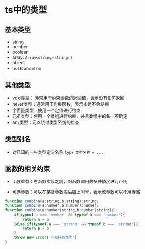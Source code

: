 # ts中的类型

## 基本类型

- string
- number
- boolean
- array: ```Array<string>``` ```string[]```
- object
- null和undefind

## 其他类型

- void类型： 通常用于约束函数的返回值，表示没有任何返回
- never类型：通常用于约束函数，表示永远不会结束
- 字面量类型：使用一个定值进行约束
- 元祖类型：使用一个数组进行约束，并且数组中的每一项确定
- any类型：可以绕过类型系统的检查

## 类型别名
- 对已知的一些类型定义名称 ```type 类型名称 = ...```

## 函数的相关约束

- 函数重载：在函数实现之前，对函数调用的多种情况进行声明

- 可选参数：可以在某些参数名后加上问号，表示改参数可以不用传递
```js
function combine(a:string,b:string):string;
function combine(a:number,b:number):number;
function combine(a:number|string,b:number|string){
    if(typeof a === 'number' && typeof b === 'number'){
        return a + b
    }else if(typeof a === 'string' && typeof b === 'string'){
        return a + b
    }
    throw new Error('不支持的类型')
}
```
